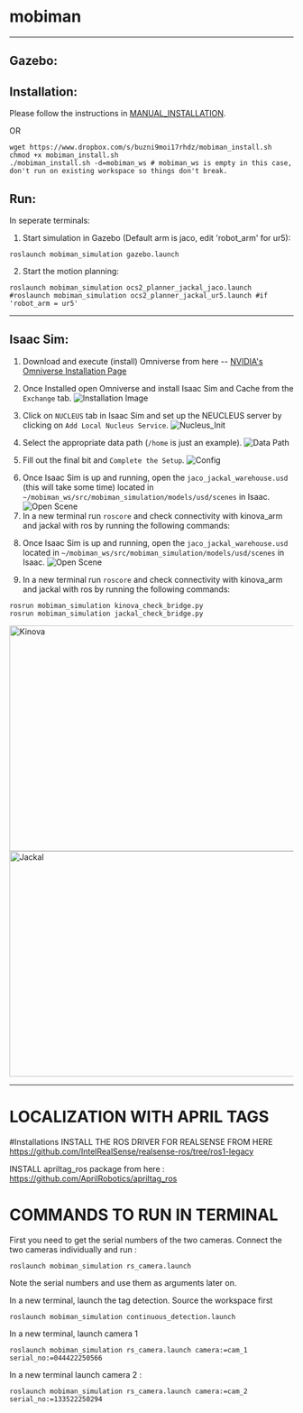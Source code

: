 # mobiman
<hr>

## Gazebo:

## Installation: 

Please follow the instructions in [MANUAL_INSTALLATION](https://github.com/RIVeR-Lab/mobiman/blob/main/MANUAL_INSTALLATION).

OR

```
wget https://www.dropbox.com/s/buzni9moi17rhdz/mobiman_install.sh
chmod +x mobiman_install.sh
./mobiman_install.sh -d=mobiman_ws # mobiman_ws is empty in this case, don't run on existing workspace so things don't break.
```


## Run:

In seperate terminals:

1. Start simulation in Gazebo (Default arm is jaco, edit 'robot_arm' for ur5):
```
roslaunch mobiman_simulation gazebo.launch
```

2. Start the motion planning:
```
roslaunch mobiman_simulation ocs2_planner_jackal_jaco.launch
#roslaunch mobiman_simulation ocs2_planner_jackal_ur5.launch #if 'robot_arm = ur5'
```

<hr>

## Isaac Sim:

1. Download and execute (install) Omniverse from here -- [NVIDIA's Omniverse Installation Page](https://www.nvidia.com/en-us/omniverse/download/)

2. Once Installed open Omniverse and install Isaac Sim and Cache from the `Exchange` tab.
![Installation Image](https://i.ibb.co/DY38vVJ/image.png)
3. Click on `NUCLEUS` tab in Isaac Sim and set up the NEUCLEUS server by clicking on `Add Local Nucleus Service`.
![Nucleus_Init](https://i.ibb.co/1s9H3P6/P1.jpg)
4. Select the appropriate data path (`/home` is just an example).
![Data Path](https://i.ibb.co/qxdbvfj/P2.jpg)
5. Fill out the final bit and `Complete the Setup`.
![Config](https://i.ibb.co/SnqqtnS/P3.jpg)
<!-- <<<<<<< HEAD -->
6. Once Isaac Sim is up and running, open the `jaco_jackal_warehouse.usd` (this will take some time) located in `~/mobiman_ws/src/mobiman_simulation/models/usd/scenes` in Isaac.
![Open Scene](https://i.ibb.co/yFpV49F/image.png)
7. In a new terminal run `roscore` and check connectivity with kinova_arm and jackal with ros by running the following commands:
<!-- ======= -->

8. Once Isaac Sim is up and running, open the `jaco_jackal_warehouse.usd` located in `~/mobiman_ws/src/mobiman_simulation/models/usd/scenes` in Isaac.
![Open Scene](https://i.ibb.co/yFpV49F/image.png)

9. In a new terminal run `roscore` and check connectivity with kinova_arm and jackal with ros by running the following commands:

<!-- >>>>>>> f7f68994aad70905a9e4d69a640e054643323497 -->
```
rosrun mobiman_simulation kinova_check_bridge.py
rosrun mobiman_simulation jackal_check_bridge.py

```
<!-- ![Kinnova](https://i.ibb.co/BfK5QfD/kinnova.gif) -->
<img src="https://i.ibb.co/BfK5QfD/kinnova.gif" alt="Kinova" width="600" height="400">

<!-- ![Jackal](https://i.ibb.co/994BChj/jackal.gif) -->
<img src="https://i.ibb.co/994BChj/jackal.gif" alt="Jackal" width="600" height="400">

<hr>

# LOCALIZATION WITH APRIL TAGS
#Installations
INSTALL THE ROS DRIVER FOR REALSENSE FROM HERE	
https://github.com/IntelRealSense/realsense-ros/tree/ros1-legacy

INSTALL apriltag_ros package from here :
https://github.com/AprilRobotics/apriltag_ros

# COMMANDS TO RUN IN TERMINAL

First you need to get the serial numbers of the two cameras. Connect the two cameras individually and run :
```
roslaunch mobiman_simulation rs_camera.launch
```
Note the serial numbers and use them as arguments later on. 

In a new terminal, launch the tag detection. Source the workspace first 
```
roslaunch mobiman_simulation continuous_detection.launch
```

In a new terminal, launch camera 1
```
roslaunch mobiman_simulation rs_camera.launch camera:=cam_1 serial_no:=044422250566
```

In a new terminal launch camera 2 :
```
roslaunch mobiman_simulation rs_camera.launch camera:=cam_2 serial_no:=133522250294
```

